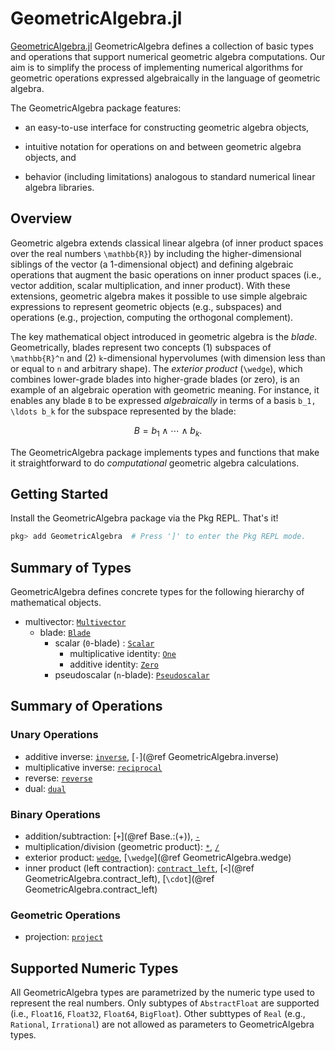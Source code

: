 # GeometricAlgebra.jl

[GeometricAlgebra.jl](https://github.com/velexi-corporation/GeometricAlgebra.jl)
GeometricAlgebra defines a collection of basic types and operations that support numerical
geometric algebra computations. Our aim is to simplify the process of implementing
numerical algorithms for geometric operations expressed algebraically in the language of
geometric algebra.

The GeometricAlgebra package features:

* an easy-to-use interface for constructing geometric algebra objects,

* intuitive notation for operations on and between geometric algebra objects, and

* behavior (including limitations) analogous to standard numerical linear algebra
  libraries.

## Overview

Geometric algebra extends classical linear algebra (of inner product spaces over the real
numbers ``\mathbb{R}``) by including the higher-dimensional siblings of the vector (a
1-dimensional object) and defining algebraic operations that augment the basic operations
on inner product spaces (i.e., vector addition, scalar multiplication, and inner product).
With these extensions, geometric algebra makes it possible to use simple algebraic
expressions to represent geometric objects (e.g., subspaces) and operations (e.g.,
projection, computing the orthogonal complement).

The key mathematical object introduced in geometric algebra is the _blade_. Geometrically,
blades represent two concepts (1) subspaces of ``\mathbb{R}^n`` and (2) ``k``-dimensional
hypervolumes (with dimension less than or equal to ``n`` and arbitrary shape). The
_exterior product_ (``\wedge``), which combines lower-grade blades into higher-grade blades
(or zero), is an example of an algebraic operation with geometric meaning. For instance,
it enables any blade ``B`` to be expressed _algebraically_ in terms of a basis
``b_1, \ldots b_k`` for the subspace represented by the blade:

```math
B = b_1 \wedge \cdots \wedge b_k.
```

The GeometricAlgebra package implements types and functions that make it straightforward
to do _computational_ geometric algebra calculations.

## Getting Started

Install the GeometricAlgebra package via the Pkg REPL. That's it!

```julia
pkg> add GeometricAlgebra  # Press ']' to enter the Pkg REPL mode.
```

## Summary of Types

GeometricAlgebra defines concrete types for the following hierarchy of mathematical objects.

* multivector: [`Multivector`](@ref)
  * blade: [`Blade`](@ref)
    * scalar (``0``-blade) : [`Scalar`](@ref)
      * multiplicative identity: [`One`](@ref)
      * additive identity: [`Zero`](@ref)
    * pseudoscalar (``n``-blade): [`Pseudoscalar`](@ref)

## Summary of Operations

### Unary Operations

* additive inverse: [`inverse`](@ref), [`-`](@ref GeometricAlgebra.inverse)
* multiplicative inverse: [`reciprocal`](@ref)
* reverse: [`reverse`](@ref)
* dual: [`dual`](@ref)

### Binary Operations

* addition/subtraction: [`+`](@ref Base.:(+)), [`-`](@ref)
* multiplication/division (geometric product): [`*`](@ref), [`/`](@ref)
* exterior product: [`wedge`](@ref), [`\wedge`](@ref GeometricAlgebra.wedge)
* inner product (left contraction): [`contract_left`](@ref),
  [`<`](@ref GeometricAlgebra.contract_left), [`\cdot`](@ref GeometricAlgebra.contract_left)

### Geometric Operations

* projection: [`project`](@ref)

## Supported Numeric Types

All GeometricAlgebra types are parametrized by the numeric type used to represent the real
numbers. Only subtypes of `AbstractFloat` are supported (i.e., `Float16`, `Float32`,
`Float64`, `BigFloat`). Other subttypes of `Real` (e.g., `Rational`, `Irrational`) are not
allowed as parameters to GeometricAlgebra types.
